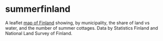 # summerfinland

A leaflet [map of Finland](http://tuijasonkkila.fi/summerfi.html) showing, by municipality, the share of land vs water, and the number of summer cottages. Data by Statistics Finland and National Land Survey of Finland.
